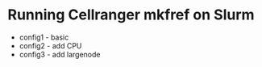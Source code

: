 # Running Cellranger mkfref on Slurm

* config1 - basic
* config2 - add CPU
* config3 - add largenode